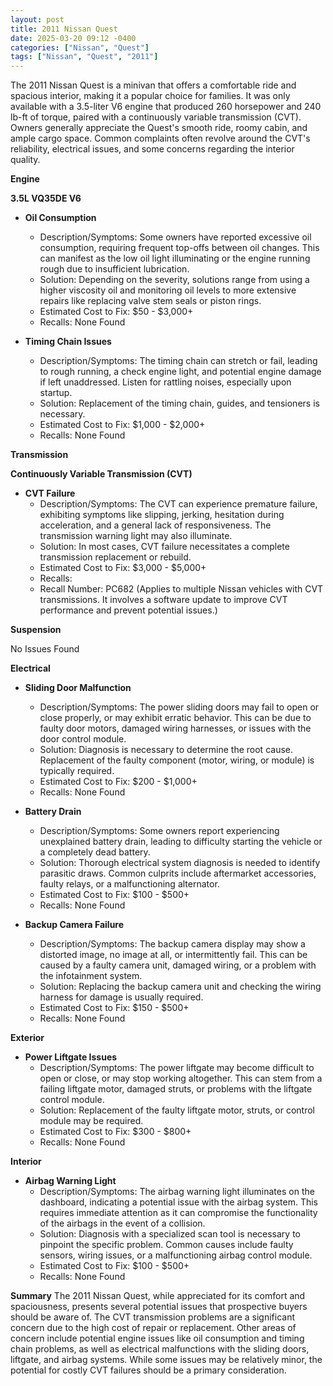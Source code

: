 ```yaml
---
layout: post
title: 2011 Nissan Quest
date: 2025-03-20 09:12 -0400
categories: ["Nissan", "Quest"]
tags: ["Nissan", "Quest", "2011"]
---
```

The 2011 Nissan Quest is a minivan that offers a comfortable ride and spacious interior, making it a popular choice for families. It was only available with a 3.5-liter V6 engine that produced 260 horsepower and 240 lb-ft of torque, paired with a continuously variable transmission (CVT). Owners generally appreciate the Quest's smooth ride, roomy cabin, and ample cargo space. Common complaints often revolve around the CVT's reliability, electrical issues, and some concerns regarding the interior quality.

**Engine**

**3.5L VQ35DE V6**

*   **Oil Consumption**
    *   Description/Symptoms: Some owners have reported excessive oil consumption, requiring frequent top-offs between oil changes. This can manifest as the low oil light illuminating or the engine running rough due to insufficient lubrication.
    *   Solution: Depending on the severity, solutions range from using a higher viscosity oil and monitoring oil levels to more extensive repairs like replacing valve stem seals or piston rings.
    *   Estimated Cost to Fix: $50 - $3,000+
    *   Recalls: None Found

*   **Timing Chain Issues**
    * Description/Symptoms: The timing chain can stretch or fail, leading to rough running, a check engine light, and potential engine damage if left unaddressed. Listen for rattling noises, especially upon startup.
    * Solution: Replacement of the timing chain, guides, and tensioners is necessary.
    * Estimated Cost to Fix: $1,000 - $2,000+
    * Recalls: None Found

**Transmission**

**Continuously Variable Transmission (CVT)**

*   **CVT Failure**
    *   Description/Symptoms: The CVT can experience premature failure, exhibiting symptoms like slipping, jerking, hesitation during acceleration, and a general lack of responsiveness. The transmission warning light may also illuminate.
    *   Solution: In most cases, CVT failure necessitates a complete transmission replacement or rebuild.
    *   Estimated Cost to Fix: $3,000 - $5,000+
    *   Recalls:
    *   Recall Number: PC682 (Applies to multiple Nissan vehicles with CVT transmissions. It involves a software update to improve CVT performance and prevent potential issues.)

**Suspension**

No Issues Found

**Electrical**

*   **Sliding Door Malfunction**
    *   Description/Symptoms: The power sliding doors may fail to open or close properly, or may exhibit erratic behavior. This can be due to faulty door motors, damaged wiring harnesses, or issues with the door control module.
    *   Solution: Diagnosis is necessary to determine the root cause. Replacement of the faulty component (motor, wiring, or module) is typically required.
    *   Estimated Cost to Fix: $200 - $1,000+
    * Recalls: None Found

*   **Battery Drain**
    * Description/Symptoms: Some owners report experiencing unexplained battery drain, leading to difficulty starting the vehicle or a completely dead battery.
    * Solution: Thorough electrical system diagnosis is needed to identify parasitic draws. Common culprits include aftermarket accessories, faulty relays, or a malfunctioning alternator.
    * Estimated Cost to Fix: $100 - $500+
    * Recalls: None Found

*   **Backup Camera Failure**
    * Description/Symptoms: The backup camera display may show a distorted image, no image at all, or intermittently fail. This can be caused by a faulty camera unit, damaged wiring, or a problem with the infotainment system.
    * Solution: Replacing the backup camera unit and checking the wiring harness for damage is usually required.
    * Estimated Cost to Fix: $150 - $500+
    * Recalls: None Found

**Exterior**

*   **Power Liftgate Issues**
    *   Description/Symptoms: The power liftgate may become difficult to open or close, or may stop working altogether. This can stem from a failing liftgate motor, damaged struts, or problems with the liftgate control module.
    *   Solution: Replacement of the faulty liftgate motor, struts, or control module may be required.
    *   Estimated Cost to Fix: $300 - $800+
    *   Recalls: None Found

**Interior**

*   **Airbag Warning Light**
    *   Description/Symptoms: The airbag warning light illuminates on the dashboard, indicating a potential issue with the airbag system. This requires immediate attention as it can compromise the functionality of the airbags in the event of a collision.
    *   Solution: Diagnosis with a specialized scan tool is necessary to pinpoint the specific problem. Common causes include faulty sensors, wiring issues, or a malfunctioning airbag control module.
    *   Estimated Cost to Fix: $100 - $500+
    *   Recalls: None Found

**Summary**
The 2011 Nissan Quest, while appreciated for its comfort and spaciousness, presents several potential issues that prospective buyers should be aware of. The CVT transmission problems are a significant concern due to the high cost of repair or replacement. Other areas of concern include potential engine issues like oil consumption and timing chain problems, as well as electrical malfunctions with the sliding doors, liftgate, and airbag systems. While some issues may be relatively minor, the potential for costly CVT failures should be a primary consideration.

